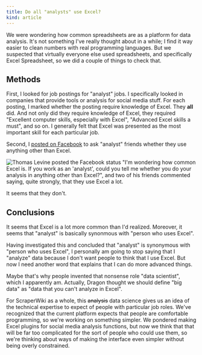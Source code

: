 ```yaml
---
title: Do all "analysts" use Excel?
kind: article
---
```


We were wondering how common spreadsheets are as a platform for data analysis.
It's not something I've really thought about in a while; I find it way easier
to clean numbers with real programming languages. But we suspected that virtually
everyone else used spreadsheets, and specifically Excel Spreadsheet, so we
did a couple of things to check that.

## Methods

First, I looked for job postings for "analyst" jobs. I specifically looked in
companies that provide tools or analysis for social media stuff. For each posting,
I marked whether the posting require knowledge of Excel. They **all** did.
And not only did they require knowledge of Excel, they required "Excellent
computer skills, especially with Excel", "Advanced Excel skills a must", and
so on. I generally felt that Excel was presented as the most important skill
for each particular job.

Second, I
[posted on Facebook](http://www.facebook.com/perluette/posts/2095445870448)
to ask "analyst" friends whether they use anything other than Excel.

![
  Thomas Levine posted the Facebook status "I'm wondering how common Excel is.
  If you work as an 'analyst', could you tell me whether you do your analysis
  in anything other than Excel?", and two of his friends commented saying,
  quite strongly, that they use Excel a lot.
](facebook.png)

It seems that they don't.

## Conclusions

It seems that Excel is a lot more common than I'd realized. Moreover, it seems
that "analyst" is basically synonmous with "person who uses Excel".

Having investigated this and concluded that "analyst" is synonymous with
"person who uses Excel", I personally am going to stop saying that I "analyze"
data because I don't want people to think that I use Excel. But now I need 
another word that explains that I can do more advanced things.

Maybe that's why people invented that nonsense role "data scientist", which
I apparently am. Actually, Dragon thought we should define "big data" as
"data that you can't analyze in Excel".

For ScraperWiki as a whole, this <s>analysis</s> data science gives us an idea
of the technical expertise to expect of people with particular job roles.
We've recognized that the current platform expects that people are comfortable
programming, so we're working on something simpler. We pondered making Excel
plugins for social media analysis functions, but now we think that that will
be far too complicated for the sort of people who could use them, so we're
thinking about ways of making the interface even simpler without being overly
constrained.
